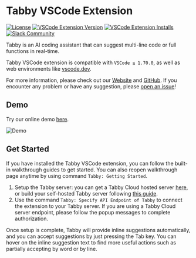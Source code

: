 # Tabby VSCode Extension

[![License](https://img.shields.io/badge/License-Apache_2.0-blue.svg)](https://opensource.org/licenses/Apache-2.0)
[![VSCode Extension Version](https://img.shields.io/visual-studio-marketplace/v/TabbyML.vscode-tabby)](https://marketplace.visualstudio.com/items?itemName=TabbyML.vscode-tabby)
[![VSCode Extension Installs](https://img.shields.io/visual-studio-marketplace/i/TabbyML.vscode-tabby)](https://marketplace.visualstudio.com/items?itemName=TabbyML.vscode-tabby)
[![Slack Community](https://shields.io/badge/Tabby-Join%20Slack-red?logo=slack)](https://join.slack.com/t/tabbycommunity/shared_invite/zt-1xeiddizp-bciR2RtFTaJ37RBxr8VxpA)

Tabby is an AI coding assistant that can suggest multi-line code or full functions in real-time.

Tabby VSCode extension is compatible with `VSCode ≥ 1.70.0`, as well as web environments like [vscode.dev](https://vscode.dev).

For more information, please check out our [Website](https://tabbyml.com/) and [GitHub](https://github.com/TabbyML/tabby).
If you encounter any problem or have any suggestion, please [open an issue](https://github.com/TabbyML/tabby/issues/new)!

## Demo

Try our online demo [here](https://tabbyml.github.io/tabby/playground).

![Demo](https://tabbyml.github.io/tabby/img/demo.gif)

## Get Started

If you have installed the Tabby VSCode extension, you can follow the built-in walkthrough guides to get started. You can also reopen walkthrough page anytime by using command `Tabby: Getting Started`.

1. Setup the Tabby server: you can get a Tabby Cloud hosted server [here](https://app.tabbyml.com), or build your self-hosted Tabby server following [this guide](https://tabby.tabbyml.com/docs/installation).
2. Use the command `Tabby: Specify API Endpoint of Tabby` to connect the extension to your Tabby server. If you are using a Tabby Cloud server endpoint, please follow the popup messages to complete authorization.

Once setup is complete, Tabby will provide inline suggestions automatically, and you can accept suggestions by just pressing the Tab key. You can hover on the inline suggestion text to find more useful actions such as partially accepting by word or by line.
